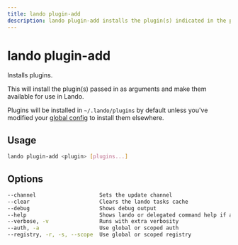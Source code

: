 ```yaml
---
title: lando plugin-add
description: lando plugin-add installs the plugin(s) indicated in the primary argument.
---
```


# lando plugin-add

Installs plugins.

This will install the plugin(s) passed in as arguments and make them available for use in Lando.

Plugins will be installed in `~/.lando/plugins` by default unless you've modified your [global config](https://docs.lando.dev/core/v3/index.html) to install them elsewhere.

## Usage

```sh
lando plugin-add <plugin> [plugins...]
```

## Options

```sh
--channel                    Sets the update channel                                    [array] [choices: "edge", "none", "stable"]
--clear                      Clears the lando tasks cache                                                                 [boolean]
--debug                      Shows debug output                                                                           [boolean]
--help                       Shows lando or delegated command help if applicable                                          [boolean]
--verbose, -v                Runs with extra verbosity                                                                      [count]
--auth, -a                   Use global or scoped auth                                                        [array] [default: []]
--registry, -r, -s, --scope  Use global or scoped registry                                                    [array] [default: []]
```
